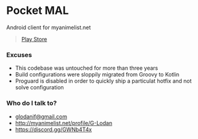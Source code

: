 # Pocket MAL #

Android client for myanimelist.net
> [Play Store](https://play.google.com/store/apps/details?id=com.g.pocketmal)

### Excuses
* This codebase was untouched for more than three years
* Build configurations were sloppily migrated from Groovy to Kotlin
* Proguard is disabled in order to quickly ship a particulat hotfix and not solve configuration

### Who do I talk to? ###

* glodanif@gmail.com
* http://myanimelist.net/profile/G-Lodan
* https://discord.gg/GWNb4T4x
